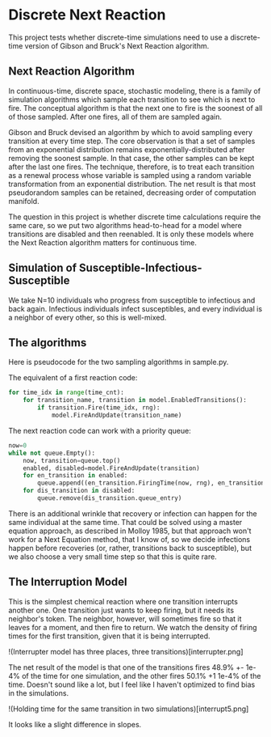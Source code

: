 # Discrete Next Reaction

This project tests whether discrete-time simulations need to
use a discrete-time version of Gibson and Bruck's Next Reaction algorithm.

## Next Reaction Algorithm

In continuous-time, discrete space, stochastic modeling, there
is a family of simulation algorithms which sample each transition
to see which is next to fire. The conceptual algorithm is that the next one
to fire is the soonest of all of those sampled. After one fires, all
of them are sampled again.

Gibson and Bruck devised an algorithm by which to avoid sampling every
transition at every time step. The core observation is that a
set of samples from an exponential distribution remains exponentially-distributed
after removing the soonest sample. In that case, the other samples
can be kept after the last one fires. The technique, therefore,
is to treat each transition as a renewal process whose variable is sampled
using a random variable transformation from an exponential distribution.
The net result is that most pseudorandom samples can be retained,
decreasing order of computation manifold.

The question in this project is whether discrete time calculations
require the same care, so we put two algorithms head-to-head 
for a model where transitions are disabled and then reenabled.
It is only these models where the Next Reaction algorithm matters
for continuous time.

## Simulation of Susceptible-Infectious-Susceptible

We take N=10 individuals who progress from susceptible to
infectious and back again. Infectious individuals infect susceptibles,
and every individual is a neighbor of every other, so this is well-mixed.


## The algorithms

Here is pseudocode for the two sampling algorithms in sample.py.

The equivalent of a first reaction code:

```Python
for time_idx in range(time_cnt):
    for transition_name, transition in model.EnabledTransitions():
        if transition.Fire(time_idx, rng):
            model.FireAndUpdate(transition_name)
```

The next reaction code can work with a priority queue:

```Python
now=0
while not queue.Empty():
    now, transition=queue.top()
    enabled, disabled=model.FireAndUpdate(transition)
    for en_transition in enabled:
    	queue.append((en_transition.FiringTime(now, rng), en_transition))
    for dis_transition in disabled:
    	queue.remove(dis_transition.queue_entry)
```

There is an additional wrinkle that recovery or infection can
happen for the same individual at the same time. That could be solved
using a master equation approach, as described in Molloy 1985, but
that approach won't work for a Next Equation method, that I know of,
so we decide infections happen before recoveries (or, rather, transitions
back to susceptible), but we also choose a very small time step so
that this is quite rare.

## The Interruption Model

This is the simplest chemical reaction where one transition interrupts
another one. One transition just wants to keep firing, but it needs
its neighbor's token. The neighbor, however, will sometimes fire
so that it leaves for a moment, and then fire to return. We watch
the density of firing times for the first transition, given that
it is being interrupted.

!(Interrupter model has three places, three transitions)[interrupter.png]

The net result of the model is that one of the transitions fires
48.9% +- 1e-4% of the time for one simulation, and the other fires 50.1%
+1 1e-4% of the time. Doesn't sound like a lot, but I feel like I haven't
optimized to find bias in the simulations.

!(Holding time for the same transition in two simulations)[interrupt5.png]

It looks like a slight difference in slopes.
